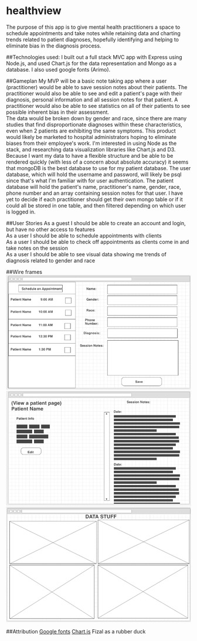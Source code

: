 # healthview

The purpose of this app is to give mental health practitioners a space to schedule appointments and take notes while retaining data and charting trends related to patient diagnoses, hopefully identifying and helping to eliminate bias in the diagnosis process.

##Technologies used:
I built out a full stack MVC app with Express using Node.js, and used Chart.js for the data representation and Mongo as a database. I also used google fonts (Arimo).

##Gameplan
My MVP will be a basic note taking app where a user (practitioner) would be able to save session notes about their patients. The practitioner would also be able to see and edit a patient's page with their diagnosis, personal information and all session notes for that patient. A practitioner would also be able to see statistics on all of their patients to see possible inherent bias in their assessment.<br> The data would be broken down by gender and race, since there are many studies that find disproportionate diagnoses within these characteristics, even when 2 patients are exhibiting the same symptoms. This product would likely be marketed to hospital administrators hoping to eliminate biases from their employee's work. I'm interested in using Node as the stack, and researching data visualization libraries like Chart.js and D3. Because I want my data to have a flexible structure and be able to be rendered quickly (with less of a concern about absolute accuracy) it seems that mongoDB is the best database to use for my patient database. The user database, which will hold the username and password, will likely be psql since that's what I'm familiar with for user authentication. The patient database will hold the patient's name, practitioner's name, gender, race, phone number and an array containing session notes for that user. I have yet to decide if each practitioner should get their own mongo table or if it could all be stored in one table, and then filtered depending on which user is logged in. 

##User Stories
As a guest I should be able to create an account and login, but have no other access to features<br>
As a user I should be able to schedule appointments with clients<br>
As a user I should be able to check off appointments as clients come in and take notes on the session<br>
As a user I should be able to see visual data showing me trends of diagnosis related to gender and race<br>

##Wire frames
<img src="https://github.com/echerney/healthview/blob/master/Screen%20Shot%202016-08-05%20at%209.10.06%20AM.png?raw=true">
<img src="https://github.com/echerney/healthview/blob/master/Screen%20Shot%202016-08-05%20at%2012.01.01%20PM.png?raw=true">
<img src="https://github.com/echerney/healthview/blob/master/Screen%20Shot%202016-08-05%20at%209.51.54%20AM.png?raw=true">

##Attribution
<a href="https://fonts.google.com/specimen/Arimo?query=ari">Google fonts</a>
<a href="http://www.chartjs.org/">Chart.js</a>
Fizal as a rubber duck
